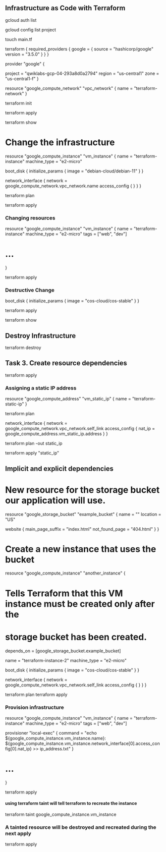 ## Infrastructure as Code with Terraform

gcloud auth list

gcloud config list project

touch main.tf

terraform {
  required_providers {
    google = {
      source = "hashicorp/google"
      version = "3.5.0"
    }
  }
}

provider "google" {

  project = "qwiklabs-gcp-04-293a8d0a2794"
  region  = "us-central1"
  zone    = "us-central1-f"
}

resource "google_compute_network" "vpc_network" {
  name = "terraform-network"
}


terraform init

terraform apply

terraform show


# Change the infrastructure 

resource "google_compute_instance" "vm_instance" {
  name         = "terraform-instance"
  machine_type = "e2-micro"

  boot_disk {
    initialize_params {
      image = "debian-cloud/debian-11"
    }
  }

  network_interface {
    network = google_compute_network.vpc_network.name
    access_config {
    }
  }
}

terraform plan

terraform apply


### Changing resources

resource "google_compute_instance" "vm_instance" {
  name         = "terraform-instance"
  machine_type = "e2-micro"
  tags         = ["web", "dev"]
  # ...
}


terraform apply


### Destructive Change

  boot_disk {
    initialize_params {
      image = "cos-cloud/cos-stable"
    }
  }


terraform apply

terraform show

## Destroy Infrastructure

terraform destroy

## Task 3. Create resource dependencies

terraform apply

### Assigning a static IP address

resource "google_compute_address" "vm_static_ip" {
  name = "terraform-static-ip"
}

terraform plan

  network_interface {
    network = google_compute_network.vpc_network.self_link
    access_config {
      nat_ip = google_compute_address.vm_static_ip.address
    }
  }

terraform plan -out static_ip


terraform apply "static_ip"

## Implicit and explicit dependencies

# New resource for the storage bucket our application will use.
resource "google_storage_bucket" "example_bucket" {
  name     = "<UNIQUE-BUCKET-NAME>"
  location = "US"

  website {
    main_page_suffix = "index.html"
    not_found_page   = "404.html"
  }
}

# Create a new instance that uses the bucket
resource "google_compute_instance" "another_instance" {
  # Tells Terraform that this VM instance must be created only after the
  # storage bucket has been created.
  depends_on = [google_storage_bucket.example_bucket]

  name         = "terraform-instance-2"
  machine_type = "e2-micro"

  boot_disk {
    initialize_params {
      image = "cos-cloud/cos-stable"
    }
  }

  network_interface {
    network = google_compute_network.vpc_network.self_link
    access_config {
    }
  }
}

terraform plan
terraform apply

### Provision infrastructure

resource "google_compute_instance" "vm_instance" {
  name         = "terraform-instance"
  machine_type = "e2-micro"
  tags         = ["web", "dev"]

  provisioner "local-exec" {
    command = "echo ${google_compute_instance.vm_instance.name}:  ${google_compute_instance.vm_instance.network_interface[0].access_config[0].nat_ip} >> ip_address.txt"
  }

  # ...
}



terraform apply

#### using terraform taint will tell terraform to recreate the instance 

terraform taint google_compute_instance.vm_instance

### A tainted resource will be destroyed and recreated during the next apply

terraform apply